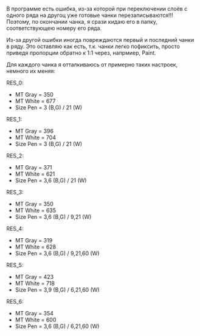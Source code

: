 В программе есть ошибка, из-за которой при переключении слоёв с одного ряда 
на другоц уже готовые чанки перезаписываются!!! Поэтому, по окончании чанка, 
я срази кидаю его в папку, соответствующею номеру его ряда.

Из-за другой ошибки иногда повреждаются первый и последний чанки в ряду.
Это оставляю как есть, т.к. чанки легко пофиксить, просто приведя пропорции
обратно к 1:1 через, напрмиер, Paint.

Для каждого чанка я отталкиваюсь от примерно таких настроек, немного их меняя:

RES_0:
- MT Gray = 350
- MT White = 677
- Size Pen = 3 (B,G) / 21 (W)

RES_1:
- MT Gray = 396
- MT White = 704
- Size Pen = 3 (B,G) / 21 (W)

RES_2:
- MT Gray = 371
- MT White = 621
- Size Pen = 3,6 (B,G) / 21 (W)

RES_3:
- MT Gray = 350
- MT White = 635
- Size Pen = 3,6 (B,G) / 9,21 (W)

RES_4:
- MT Gray = 319
- MT White = 628
- Size Pen = 3,6 (B,G) / 9,21,60 (W)

RES_5:
- MT Gray = 423
- MT White = 718
- Size Pen = 3,9 (B,G) / 6,21,60 (W)

RES_6:
- MT Gray = 354
- MT White = 600
- Size Pen = 3,6 (B,G) / 6,21,60 (W)
